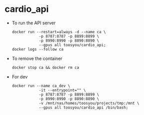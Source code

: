 # cardio_api

* To run the API server
    ```
    docker run --restart=always -d --name ca \
                -p 8787:8787 -p 8899:8899 \
                -p 8990:8990 -p 8890:8890 \
                --gpus all toosyou/cardio_api; 
    docker logs --follow ca
    ```

* To remove the container
    ```
    docker stop ca && docker rm ca
    ```

* For dev
    ```
    docker run --name ca_dev \
                -it --entrypoint="" \
                -p 8787:8787 -p 8899:8899 \
                -p 8990:8990 -p 8890:8890 \
                -v /mnt/nas/homes/toosyou/projects/tmp:/mnt \
                --gpus all toosyou/cardio_api /bin/bash; 
    ```